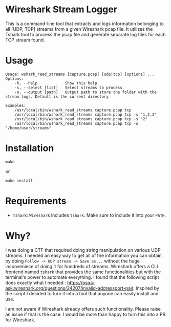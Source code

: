 # Wireshark Stream Logger

This is a command-line tool that extracts and logs information belonging to all [UDP, TCP] streams from a given Wireshark pcap file. It utilizes the Tshark tool to process the pcap file and generate separate log files for each TCP stream found.

# Usage
```
Usage: wshark_read_streams [capture.pcap] [udp|tcp] [options] ...
Options:
    -h, --help            Show this help
    -s, --select [list]   Select streams to process
    -o, --output [path]   Output path to store the folder with the stream logs. Default is the current directory

Examples:
    /usr/local/bin/wshark_read_streams capture.pcap tcp
    /usr/local/bin/wshark_read_streams capture.pcap tcp -s "1,2,3"
    /usr/local/bin/wshark_read_streams capture.pcap tcp -s "2"
    /usr/local/bin/wshark_read_streams capture.pcap tcp -o "/home/user/streams"
```

# Installation
```
make
```

or

```
make install
```

# Requirements
- `tshark`: `Wireshark` includes `tshark`. Make sure to include it into your `PATH`.
  
# Why?
I was doing a CTF that required doing string manipulation on various UDP streams. I needed an easy way to get all of the information you can obtain by doing `Follow -> UDP stream -> Save as...` without the huge inconveniece of doing it for hundreds of streams. Wireshark offers a CLI frontend named `tshark` that provides the same functionalities but with the terminal's power to automate everything. I found that the following script does exactly what I needed : https://osqa-ask.wireshark.org/questions/24207/invalid-addressport-pair. Inspired by the script I decided to turn it into a tool that anyone can easily install and use.

I am not aware if Wireshark already offers such functionality. Please raise an issue if that is the case. I would be more than happy to turn this into a PR for Wireshark.
